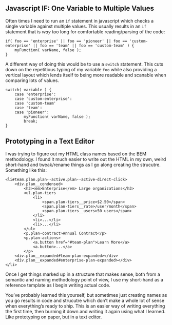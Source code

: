 

## Javascript IF: One Variable to Multiple Values

Often times I need to run an `if` statement in javascript which checks a single variable against multiple values. This usually results in an `if` statement that is *way* too long for comfortable reading/parsing of the code:

    if( foo == 'enterprise' || foo == 'pioneer' || foo == 'custom-enterprise' || foo == 'team' || foo == 'custom-team' ) {
        myFunction( varName, false );
    }

A different way of doing this would be to use a `switch` statement. This cuts down on the repetitious typing of my variable `foo` while also providing a vertical layout which lends itself to being more readable and scanable when comparing lots of values.

    switch( variable ) {
        case 'enterprise':
        case 'custom-enterprise':
        case 'custom-team'
        case 'team':
        case 'pioneer':
            myFunction( varName, false );
            break;
    } 

## Prototyping in a Text Editor

I was trying to figure out my HTML class names based on the BEM methodology. I found it much easier to write out the HTML in my own, weird short-hand and tweak/rename things as I go along creating the strucutre. Something like this:

    <li#team.plan.plan--active.plan--active-direct-click>
        <div.plan__condensed>
            <h3><em>Enterprise</em> Large organizations</h3>
            <ul.plan-tiers
                <li>
                    <span.plan-tiers__price>$2.50</span>
                    <span.plan-tiers__rate>/user/month</span>
                    <span.plan-tiers__users>50 users</span>
                </li>
                <li>...</li>
                <li>...</li>
            </ul>
            <p.plan-contract>Annual Contract</p>
            <p.plan-actions>
                <a.button href="#team-plan">Learn More</a>
                <a.button>...</a>
            </p>
        <div.plan__expanded#team-plan-expanded></div>
        <div.plan__expanded#enterprise-plan-expanded></div>        
    </li>

Once I get things marked up in a structure that makes sense, both from a semantic and naming methodology point of view, I use my short-hand as a reference template as I begin writing actual code. 

You’ve probably learned this yourself, but sometimes just creating names as you go results in code and strucutre which don’t make a whole lot of sense when everything’s ready to ship. This is an easier way of writing everything the first time, then burning it down and writing it again using what I learned. Like prototyping on paper, but in a text editor.
